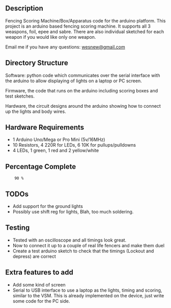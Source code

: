  Description
-------------------------------------------------------------------------------
Fencing Scoring Machine/Box/Apparatus code for the arduino platform.
This project is an arduino based fencing scoring machine. It supports all 3
weaspons, foil, epee and sabre. There are also individual sketched for each
weapon if you would like only one weapon.

Email me if you have any questions: wesnew@gmail.com

 Directory Structure
-------------------------------------------------------------------------------
Software: python code which communicates over the serial interface with the
arduino to allow displaying of lights on a laptop or PC screen.

Firmware, the code that runs on the arduino including scoring boxes and test
sketches.

Hardware, the circuit designs around the arduino showing how to connect up the
lights and body wires.



 Hardware Requirements
-------------------------------------------------------------------------------
 - 1 Arduino Uno/Mega or Pro Mini (5v/16MHz)
 - 10 Resistors, 4 220R for LEDs, 6 10K for pullups/pulldowns
 - 4 LEDs, 1 green, 1 red and 2 yellow/white


 Percentage Complete
-------------------------------------------------------------------------------

        90 %



 TODOs
-------------------------------------------------------------------------------
 - Add support for the ground lights
 - Possibly use shift reg for lights, Blah, too much soldering.


 Testing
-------------------------------------------------------------------------------
 - Tested with an oscilloscope and all timings look great.
 - Now to connect it up to a couple of real life fencers and make them duel
 - Create a test arduino sketch to check that the timings (Lockout and depress)
   are correct



 Extra features to add
-------------------------------------------------------------------------------
 - Add some kind of screen
 - Serial to USB interface to use a laptop as the lights, timing and scoring,
   similar to the VSM. This is already implemented on the device, just write
   some code for the PC side. 
